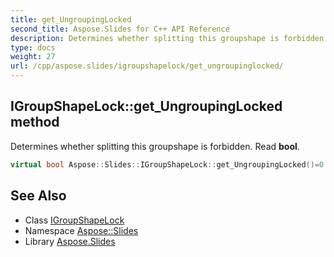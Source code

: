 ```yaml
---
title: get_UngroupingLocked
second_title: Aspose.Slides for C++ API Reference
description: Determines whether splitting this groupshape is forbidden. Read bool.
type: docs
weight: 27
url: /cpp/aspose.slides/igroupshapelock/get_ungroupinglocked/
---
```

## IGroupShapeLock::get_UngroupingLocked method


Determines whether splitting this groupshape is forbidden. Read **bool**.

```cpp
virtual bool Aspose::Slides::IGroupShapeLock::get_UngroupingLocked()=0
```

## See Also

* Class [IGroupShapeLock](../)
* Namespace [Aspose::Slides](../../)
* Library [Aspose.Slides](../../../)
